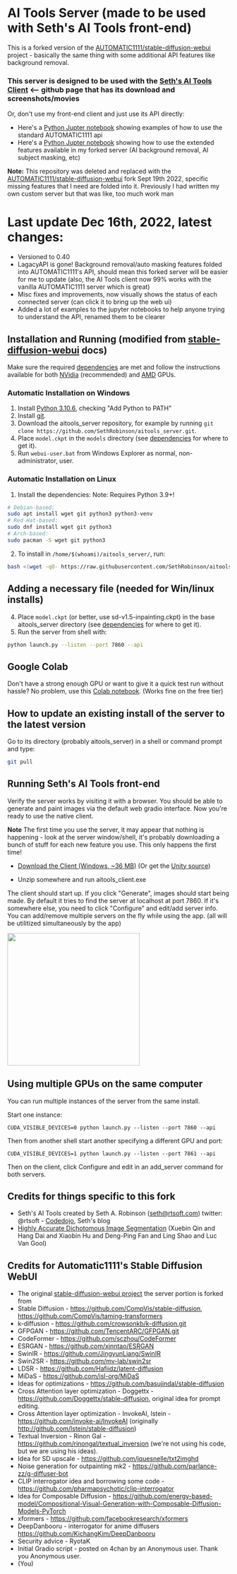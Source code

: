 # AI Tools Server (made to be used with Seth's AI Tools front-end)

This is a forked version of the [AUTOMATIC1111/stable-diffusion-webui](https://github.com/AUTOMATIC1111/stable-diffusion-webui) project - basically the same thing with some additional API features like background removal.

### This server is designed to be used with the [Seth's AI Tools Client](https://github.com/SethRobinson/aitools_client) <-- github page that has its download and screenshots/movies ###

Or, don't use my front-end client and just use its API directly:

* Here's a [Python Jupter notebook](https://github.com/SethRobinson/aitools_server/blob/master/aitools/automatic1111_api_tester_jupyter_notebook.ipynb) showing examples of how to use the standard AUTOMATIC1111 api
* Here's a [Python Jupter notebook](https://github.com/SethRobinson/aitools_server/blob/master/aitools/aitools_extensions_api_tester_jupyter_notebook.ipynb) showing how to use the extended features available in my forked server (AI background removal, AI subject masking, etc)

**Note:**  This repository was deleted and replaced with the [AUTOMATIC1111/stable-diffusion-webui](github.com/AUTOMATIC1111/stable-diffusion-webui/wiki/Install-and-Run-on-AMD-GPUs) fork Sept 19th 2022, specific missing features that I need are folded into it. Previously I had written my own custom server but that was like, too much work man

# Last update Dec 16th, 2022, latest changes:
* Versioned to 0.40
* LagacyAPI is gone!  Background removal/auto masking features folded into AUTOMATIC1111's API, should mean this forked server will be easier for me to update (also, the AI Tools client now 99% works with the vanilla AUTOMATIC1111 server which is great)
* Misc fixes and improvements, now visually shows the status of each connected server (can click it to bring up the web ui)
* Added a lot of examples to the jupyter notebooks to help anyone trying to understand the API, renamed them to be clearer 

## Installation and Running (modified from [stable-diffusion-webui](https://github.com/AUTOMATIC1111/stable-diffusion-webui/wiki) docs)
Make sure the required [dependencies](https://github.com/AUTOMATIC1111/stable-diffusion-webui/wiki/Dependencies) are met and follow the instructions available for both [NVidia](https://github.com/AUTOMATIC1111/stable-diffusion-webui/wiki/Install-and-Run-on-NVidia-GPUs) (recommended) and [AMD](https://github.com/AUTOMATIC1111/stable-diffusion-webui/wiki/Install-and-Run-on-AMD-GPUs) GPUs.


### Automatic Installation on Windows
1. Install [Python 3.10.6](https://www.python.org/downloads/windows/), checking "Add Python to PATH"
2. Install [git](https://git-scm.com/download/win).
3. Download the aitools_server repository, for example by running `git clone https://github.com/SethRobinson/aitools_server.git`.
4. Place `model.ckpt` in the `models` directory (see [dependencies](https://github.com/AUTOMATIC1111/stable-diffusion-webui/wiki/Dependencies) for where to get it).
5. Run `webui-user.bat` from Windows Explorer as normal, non-administrator, user.

### Automatic Installation on Linux
1. Install the dependencies:
Note:  Requires Python 3.9+!

```bash
# Debian-based:
sudo apt install wget git python3 python3-venv
# Red Hat-based:
sudo dnf install wget git python3
# Arch-based:
sudo pacman -S wget git python3
```
2. To install in `/home/$(whoami)/aitools_server/`, run:
```bash
bash <(wget -qO- https://raw.githubusercontent.com/SethRobinson/aitools_server/master/webui.sh)
```

## Adding a necessary file (needed for Win/linux installs)

4. Place `model.ckpt` (or better, use sd-v1.5-inpainting.ckpt) in the base aitools_server directory (see [dependencies](https://github.com/AUTOMATIC1111/stable-diffusion-webui/wiki/Dependencies) for where to get it).
5. Run the server from shell with:
```bash
python launch.py --listen --port 7860 --api
```

## Google Colab

Don't have a strong enough GPU or want to give it a quick test run without hassle?  No problem, use this [Colab notebook](https://colab.research.google.com/drive/14FT8N_MfKNBmbPi4-xlt2YvrRzK1UN8K).  (Works fine on the free tier)

## How to update an existing install of the server to the latest version

Go to its directory (probably aitools_server) in a shell or command prompt and type:

```bash
git pull
```

## Running Seth's AI Tools front-end

Verify the server works by visiting it with a browser.  You should be able to generate and paint images via the default web gradio interface. Now you're ready to use the native client.

**Note** The first time you use the server, it may appear that nothing is happening - look at the server window/shell, it's probably downloading a bunch of stuff for each new feature you use.  This only happens the first time!

* [Download the Client (Windows, ~36 MB)](https://www.rtsoft.com/files/SethsAIToolsWindows.zip) (Or get the [Unity source](https://github.com/SethRobinson/aitools_client))
    
* Unzip somewhere and run aitools_client.exe

The client should start up.  If you click "Generate", images should start being made.  By default it tries to find the server at localhost at port 7860.  If it's somewhere else, you need to click "Configure" and edit/add server info.  You can add/remove multiple servers on the fly while using the app. (all will be utilitized simultaneously by the app)

<a href="aitools/aitools_server_setup.png"><img src="aitools/aitools_server_setup.png" width=300></a>

## Using multiple GPUs on the same computer

You can run multiple instances of the server from the same install.

Start one instance:

```CUDA_VISIBLE_DEVICES=0 python launch.py --listen --port 7860 --api```

Then from another shell start another specifying a different GPU and port:

```CUDA_VISIBLE_DEVICES=1 python launch.py --listen --port 7861 --api```

Then on the client, click Configure and edit in an add_server command for both servers.

## Credits for things specific to this fork
- Seth's AI Tools created by Seth A. Robinson (seth@rtsoft.com) twitter: @rtsoft - [Codedojo](https://www.codedojo.com), Seth's blog
- [Highly Accurate Dichotomous Image Segmentation](https://github.com/xuebinqin/DIS) (Xuebin Qin and Hang Dai and Xiaobin Hu and Deng-Ping Fan and Ling Shao and Luc Van Gool)

## Credits for Automatic1111's Stable Diffusion WebUI
- The original [stable-diffusion-webui project](https://github.com/AUTOMATIC1111/stable-diffusion-webui) the server portion is forked from
- Stable Diffusion - https://github.com/CompVis/stable-diffusion, https://github.com/CompVis/taming-transformers
- k-diffusion - https://github.com/crowsonkb/k-diffusion.git
- GFPGAN - https://github.com/TencentARC/GFPGAN.git
- CodeFormer - https://github.com/sczhou/CodeFormer
- ESRGAN - https://github.com/xinntao/ESRGAN
- SwinIR - https://github.com/JingyunLiang/SwinIR
- Swin2SR - https://github.com/mv-lab/swin2sr
- LDSR - https://github.com/Hafiidz/latent-diffusion
- MiDaS - https://github.com/isl-org/MiDaS
- Ideas for optimizations - https://github.com/basujindal/stable-diffusion
- Cross Attention layer optimization - Doggettx - https://github.com/Doggettx/stable-diffusion, original idea for prompt editing.
- Cross Attention layer optimization - InvokeAI, lstein - https://github.com/invoke-ai/InvokeAI (originally http://github.com/lstein/stable-diffusion)
- Textual Inversion - Rinon Gal - https://github.com/rinongal/textual_inversion (we're not using his code, but we are using his ideas).
- Idea for SD upscale - https://github.com/jquesnelle/txt2imghd
- Noise generation for outpainting mk2 - https://github.com/parlance-zz/g-diffuser-bot
- CLIP interrogator idea and borrowing some code - https://github.com/pharmapsychotic/clip-interrogator
- Idea for Composable Diffusion - https://github.com/energy-based-model/Compositional-Visual-Generation-with-Composable-Diffusion-Models-PyTorch
- xformers - https://github.com/facebookresearch/xformers
- DeepDanbooru - interrogator for anime diffusers https://github.com/KichangKim/DeepDanbooru
- Security advice - RyotaK
- Initial Gradio script - posted on 4chan by an Anonymous user. Thank you Anonymous user.
- (You)
